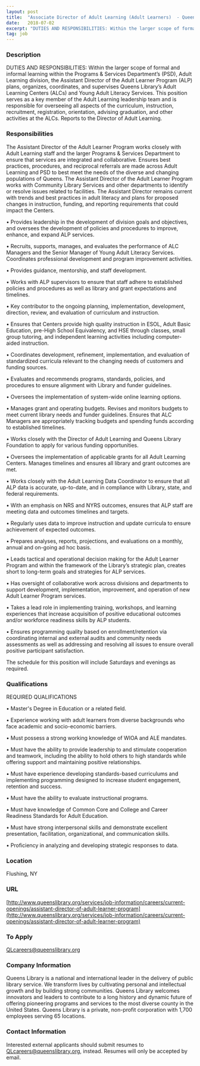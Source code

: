 ```yaml
---
layout: post
title:  "Associate Director of Adult Learning (Adult Learners)  - Queens Library"
date:   2018-07-02
excerpt: "DUTIES AND RESPONSIBILITIES: Within the larger scope of formal and informal learning within the Programs & Services Department’s (PSD), Adult Learning division, the Assistant Director of the Adult Learner Program (ALP) plans, organizes, coordinates, and supervises Queens Library’s Adult Learning Centers (ALCs) and Young Adult Literacy Services. This position serves..."
tag: job
---
```


### Description   

DUTIES AND RESPONSIBILITIES:
Within the larger scope of formal and informal learning within the Programs & Services Department’s (PSD), Adult Learning division, the Assistant Director of the Adult Learner Program (ALP) plans, organizes, coordinates, and supervises Queens Library’s Adult Learning Centers (ALCs) and Young Adult Literacy Services. This position serves as a key member of the Adult Learning leadership team and is responsible for overseeing all aspects of the curriculum, instruction, recruitment, registration, orientation, advising graduation, and other activities at the ALCs. Reports to the Director of Adult Learning.


### Responsibilities   

The Assistant Director of the Adult Learner Program works closely with Adult Learning staff and the larger Programs & Services Department to ensure that services are integrated and collaborative. Ensures best practices, procedures, and reciprocal referrals are made across Adult Learning and PSD to best meet the needs of the diverse and changing populations of Queens. The Assistant Director of the Adult Learner Program works with Community Library Services and other departments to identify or resolve issues related to facilities. The Assistant Director remains current with trends and best practices in adult literacy and plans for proposed changes in instruction, funding, and reporting requirements that could impact the Centers.

• 	Provides leadership in the development of division goals and objectives, and oversees the development of policies and procedures to improve, enhance, and expand ALP services.

• 	Recruits, supports, manages, and evaluates the performance of ALC Managers and the Senior Manager of Young Adult Literacy Services. Coordinates professional development and program improvement activities.

• 	Provides guidance, mentorship, and staff development. 

• 	Works with ALP supervisors to ensure that staff adhere to established policies and procedures as well as library and grant expectations and timelines.

• 	Key contributor to the ongoing planning, implementation, development, direction, review, and evaluation of curriculum and instruction.

• 	Ensures that Centers provide high quality instruction in ESOL, Adult Basic Education, pre-High School Equivalency, and HSE through classes, small group tutoring, and independent learning activities including computer-aided instruction.

• 	Coordinates development, refinement, implementation, and evaluation of standardized curricula relevant to the changing needs of customers and funding sources.

• 	Evaluates and recommends programs, standards, policies, and procedures to ensure alignment with Library and funder guidelines.

• 	Oversees the implementation of system-wide online learning options.

• 	Manages grant and operating budgets.  Revises and monitors budgets to meet current library needs and funder guidelines. Ensures that ALC Managers are appropriately tracking budgets and spending funds according to established timelines.

• 	Works closely with the Director of Adult Learning and Queens Library Foundation to apply for various funding opportunities.

• 	Oversees the implementation of applicable grants for all Adult Learning Centers. Manages timelines and ensures all library and grant outcomes are met.

• 	Works closely with the Adult Learning Data Coordinator to ensure that all ALP data is accurate, up-to-date, and in compliance with Library, state, and federal requirements.

• 	With an emphasis on NRS and NYRS outcomes, ensures that ALP staff are meeting data and outcomes timelines and targets. 

• 	Regularly uses data to improve instruction and update curricula to ensure achievement of expected outcomes.

• 	Prepares analyses, reports, projections, and evaluations on a monthly, annual and on-going ad hoc basis.

• 	Leads tactical and operational decision making for the Adult Learner Program and within the framework of the Library’s strategic plan, creates short to long-term goals and strategies for ALP services.

• 	Has oversight of collaborative work across divisions and departments to support development, implementation, improvement, and operation of new Adult Learner Program services.

• 	Takes a lead role in implementing training, workshops, and learning experiences that increase acquisition of positive educational outcomes and/or workforce readiness skills by ALP students.

• 	Ensures programming quality based on enrollment/retention via coordinating internal and external audits and community needs assessments as well as addressing and resolving all issues to ensure overall positive participant satisfaction.  

The schedule for this position will include Saturdays and evenings as required.


### Qualifications   

REQUIRED QUALIFICATIONS

• 	Master's Degree in Education or a related field. 

• 	Experience working with adult learners from diverse backgrounds who face academic and socio-economic barriers.

• 	Must possess a strong working knowledge of WIOA and ALE mandates.  

• 	Must have the ability to provide leadership to and stimulate cooperation and teamwork, including the ability to hold others to high standards while offering support and maintaining positive relationships.

• 	Must have experience developing standards-based curriculums and implementing programming designed to increase student engagement, retention and success. 

• 	Must have the ability to evaluate instructional programs.

• 	Must have knowledge of Common Core and College and Career Readiness Standards for Adult Education.

• 	Must have strong interpersonal skills and demonstrate excellent presentation, facilitation, organizational, and communication skills.  

• 	Proficiency in analyzing and developing strategic responses to data.




### Location   

Flushing, NY


### URL   

[http://www.queenslibrary.org/services/job-information/careers/current-openings/assistant-director-of-adult-learner-program](http://www.queenslibrary.org/services/job-information/careers/current-openings/assistant-director-of-adult-learner-program)

### To Apply   

QLcareers@queenslibrary.org 


### Company Information   

Queens Library is a national and international leader in the delivery of public library service.  We transform lives by cultivating personal and intellectual growth and by building strong communities. Queens Library welcomes innovators and leaders to contribute to a long history and dynamic future of offering pioneering programs and services to the most diverse county in the United States.  Queens Library is a private, non-profit corporation with 1,700 employees serving 65 locations.


### Contact Information   

Interested external applicants should submit resumes to QLcareers@queenslibrary.org, instead. Resumes will only be accepted by email.  

